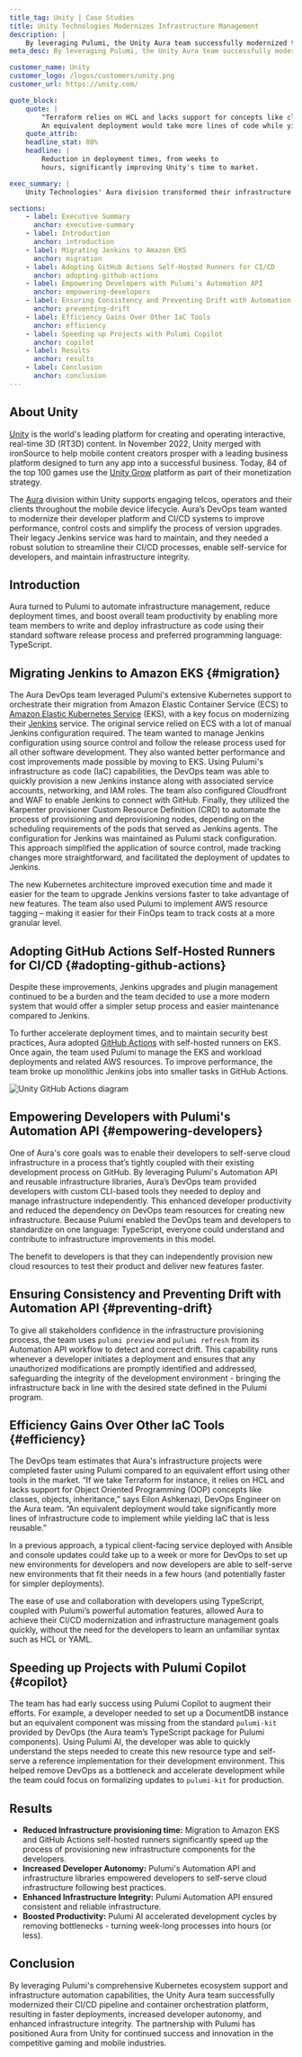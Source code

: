 ```yaml
---
title_tag: Unity | Case Studies
title: Unity Technologies Modernizes Infrastructure Management
description: |
    By leveraging Pulumi, the Unity Aura team successfully modernized their CI/CD & infrastructure management.
meta_desc: By leveraging Pulumi, the Unity Aura team successfully modernized their CI/CD & infrastructure management.

customer_name: Unity
customer_logo: /logos/customers/unity.png
customer_url: https://unity.com/

quote_block:
    quote: |
        "Terraform relies on HCL and lacks support for concepts like classes, objects and inheritance.
        An equivalent deployment would take more lines of code while yielding IaC that is less reusable."
    quote_attrib:
    headline_stat: 80%
    headline: |
        Reduction in deployment times, from weeks to
        hours, significantly improving Unity's time to market.

exec_summary: |
    Unity Technologies' Aura division transformed their infrastructure by leveraging Pulumi's comprehensive Kubernetes support to overcome challenges with their legacy Jenkins service. To enhance performance and developer autonomy, Aura adopted Pulumi's Platform Engineering Capabilities and Automation API. Transitioning from Amazon ECS to Amazon EKS and further replacing Jenkins with GitHub Actions and self-hosted runners, they streamlined infrastructure management, reducing provisioning times and costs. Pulumi's TypeScript support and automation features empowered developers to self-serve cloud infrastructure, improving productivity and ensuring infrastructure integrity. This modernization accelerated development cycles and strengthened Aura's competitive edge in the market.

sections:
    - label: Executive Summary
      anchor: executive-summary
    - label: Introduction
      anchor: introduction
    - label: Migrating Jenkins to Amazon EKS
      anchor: migration
    - label: Adopting GitHub Actions Self-Hosted Runners for CI/CD
      anchor: adopting-github-actions
    - label: Empowering Developers with Pulumi's Automation API
      anchor: empowering-developers
    - label: Ensuring Consistency and Preventing Drift with Automation API
      anchor: preventing-drift
    - label: Efficiency Gains Over Other IaC Tools
      anchor: efficiency
    - label: Speeding up Projects with Pulumi Copilot
      anchor: copilot
    - label: Results
      anchor: results
    - label: Conclusion
      anchor: conclusion
---
```


## About Unity

[Unity](https://unity.com/) is the world's leading platform for creating and operating interactive, real-time 3D (RT3D) content. In November 2022, Unity merged with ironSource to help mobile content creators prosper with a leading business platform designed to turn any app into a successful business. Today, 84 of the top 100 games use the [Unity Grow](https://unity.com/grow) platform as part of their monetization strategy.

The [Aura](https://unity.com/solutions/device-management) division within Unity supports engaging telcos, operators and their clients throughout the mobile device lifecycle. Aura’s DevOps team wanted to modernize their developer platform and CI/CD systems to improve performance, control costs and simplify the process of version upgrades. Their legacy Jenkins service was hard to maintain, and they needed a robust solution to streamline their CI/CD processes, enable self-service for developers, and maintain infrastructure integrity.

## Introduction

Aura turned to Pulumi to automate infrastructure management, reduce deployment times, and boost overall team productivity by enabling more team members to write and deploy infrastructure as code using their standard software release process and preferred programming language: TypeScript.

## Migrating Jenkins to Amazon EKS {#migration}

The Aura DevOps team leveraged Pulumi's extensive Kubernetes support to orchestrate their migration from Amazon Elastic Container Service (ECS) to [Amazon Elastic Kubernetes Service](https://aws.amazon.com/eks/) (EKS), with a key focus on modernizing their [Jenkins](https://www.jenkins.io/) service. The original service relied on ECS with a lot of manual Jenkins configuration required.  The team wanted to manage Jenkins configuration using source control and follow the release process used for all other software development. They also wanted better performance and cost improvements made possible by moving to EKS. Using Pulumi's infrastructure as code (IaC) capabilities, the DevOps team was able to quickly provision a new Jenkins instance along with associated service accounts, networking, and IAM roles. The team also configured Cloudfront and WAF to enable Jenkins to connect with GitHub. Finally, they utilized the Karpenter provisioner Custom Resource Definition (CRD) to automate the process of provisioning and deprovisioning nodes, depending on the scheduling requirements of the pods that served as Jenkins agents. The configuration for Jenkins was maintained as Pulumi stack configuration. This approach simplified the application of source control, made tracking changes more straightforward, and facilitated the deployment of updates to Jenkins.

The new Kubernetes architecture improved execution time and made it easier for the team to upgrade Jenkins versions faster to take advantage of new features. The team also used Pulumi to implement AWS resource tagging – making it easier for their FinOps team to track costs at a more granular level.

## Adopting GitHub Actions Self-Hosted Runners for CI/CD {#adopting-github-actions}

Despite these improvements, Jenkins upgrades and plugin management continued to be a burden and the team decided to use a more modern system that would offer a simpler setup process and easier maintenance compared to Jenkins.

To further accelerate deployment times, and to maintain security best practices, Aura adopted [GitHub Actions](https://github.com/features/actions/) with self-hosted runners on EKS. Once again, the team used Pulumi to manage the EKS and workload deployments and related AWS resources. To improve performance, the team broke up monolithic Jenkins jobs into smaller tasks in GitHub Actions.

<img class="block mx-auto md:max-w-4xl my-8"
src="/images/case-studies/unity-gh-diagram.png" alt="Unity GitHub Actions diagram">

## Empowering Developers with Pulumi's Automation API {#empowering-developers}

One of Aura's core goals was to enable their developers to self-serve cloud infrastructure in a process that’s tightly coupled with their existing development process on GitHub. By leveraging Pulumi's Automation API and reusable infrastructure libraries, Aura’s DevOps team provided developers with custom CLI-based tools they needed to deploy and manage infrastructure independently. This enhanced developer productivity and reduced the dependency on DevOps team resources for creating new infrastructure. Because Pulumi enabled the DevOps team and developers to standardize on one language: TypeScript, everyone could understand and contribute to infrastructure improvements in this model.

The benefit to developers is that they can independently provision new cloud resources to test their product and deliver new features faster.

## Ensuring Consistency and Preventing Drift with Automation API {#preventing-drift}

To give all stakeholders confidence in the infrastructure provisioning process, the team uses `pulumi preview` and `pulumi refresh` from its Automation API workflow to detect and correct drift. This capability runs whenever a developer initiates a deployment and ensures that any unauthorized modifications are promptly identified and addressed, safeguarding the integrity of the development environment - bringing the infrastructure back in line with the desired state defined in the Pulumi program.

## Efficiency Gains Over Other IaC Tools {#efficiency}

The DevOps team estimates that Aura's infrastructure projects were completed faster using Pulumi compared to an equivalent effort using other tools in the market. “If we take Terraform for instance, it relies on HCL and lacks support for Object Oriented Programming (OOP) concepts like classes, objects, inheritance,” says Eilon Ashkenazi, DevOps Engineer on the Aura team. “An equivalent deployment would take significantly more lines of infrastructure code to implement while yielding IaC that is less reusable.”

In a previous approach, a typical client-facing service deployed with Ansible and console updates could take up to a week or more for DevOps to set up new environments for developers and now developers are able to self-serve new environments that fit their needs in a few hours (and potentially faster for simpler deployments).

The ease of use and collaboration with developers using TypeScript, coupled with Pulumi’s powerful automation features, allowed Aura to achieve their CI/CD modernization and infrastructure management goals quickly, without the need for the developers to learn an unfamiliar syntax such as HCL or YAML.

## Speeding up Projects with Pulumi Copilot {#copilot}

The team has had early success using Pulumi Copilot to augment their efforts. For example, a developer needed to set up a DocumentDB instance but an equivalent component was missing from the standard `pulumi-kit` provided by DevOps (the Aura team’s TypeScript package for Pulumi components). Using Pulumi AI, the developer was able to quickly understand the steps needed to create this new resource type and self-serve a reference implementation for their development environment. This helped remove DevOps as a bottleneck and accelerate development while the team could focus on formalizing updates to `pulumi-kit` for production.

## Results

- **Reduced Infrastructure provisioning time:** Migration to Amazon EKS and GitHub Actions self-hosted runners significantly speed up the process of provisioning new infrastructure components for the developers.
- **Increased Developer Autonomy:** Pulumi's Automation API and infrastructure libraries empowered developers to self-serve cloud infrastructure following best practices.
- **Enhanced Infrastructure Integrity:** Pulumi Automation API ensured consistent and reliable infrastructure.
- **Boosted Productivity:** Pulumi AI accelerated development cycles by removing bottlenecks - turning week-long processes into hours (or less).

## Conclusion

By leveraging Pulumi's comprehensive Kubernetes ecosystem support and infrastructure automation capabilities, the Unity Aura team successfully modernized their CI/CD pipeline and container orchestration platform, resulting in faster deployments, increased developer autonomy, and enhanced infrastructure integrity. The partnership with Pulumi has positioned Aura from Unity for continued success and innovation in the competitive gaming and mobile industries.
